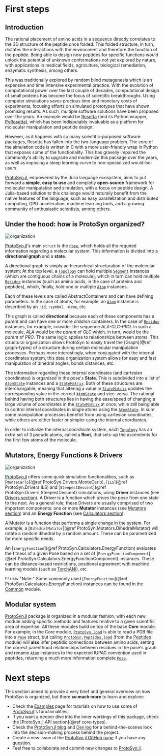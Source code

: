 # First steps

## Introduction

The rational placement of amino acids in a sequence directly correlates to the 3D structure of the peptide once folded. This folded structure, in turn, dictates the interactions with the environment and therefore the function of the peptide. Being able to design new peptides for specific functions would unlock the potential of unknown conformations not yet explored by nature, with applications in medical fields, agriculture, biological remediation, enzymatic synthesis, among others. 

This was traditionally explored by random blind mutagenesis which is an expensive and time intensive experimental practice. With the evolution of computational power over the last couple of decades, computational design of small proteins has become the focus of scientific breakthroughs. Using computer simulations saves precious time and monetary costs of experiments, focusing efforts on simulated prototypes that have shown promising results. As such, multiple software solutions have been proposed over the years. An example would be [Rosetta](https://www.rosettacommons.org/software) (and its Python wrapper, [PyRosetta](http://www.pyrosetta.org/)), which has been indisputably invaluable as a platform for molecular manipulation and peptide design.

However, as it happens with so many scientific-purposed software packages, Rosetta has fallen into the two-language problem. The core of the simulation code is written in C with a more user-friendly wrap in Python that exposes some of the functionality. This has gravelly impaired the community's ability to upgrade and modernize this package over the years, as well as imposing a steep learning curve to non-specialized would-be-users.

[ProtoSyn.jl](https://github.com/sergio-santos-group/ProtoSyn.jl), empowered by the Julia language ecosystem, aims to put forward a __simple__, __easy to use__ and completly __open-source__ framework for molecular manipulation and simulation, with a focus on peptide design. A Julia-based solution to this challenge would naturally benefit from the native features of the language, such as easy parallelization and distributed computing, GPU acceleration, machine learning tools, and a growing community of enthusiastic scientists, among others.
  

## Under the hood: how is ProtoSyn organized?

![organization](../assets/ProtoSyn-organization.png)

[ProtoSyn.jl](https://github.com/sergio-santos-group/ProtoSyn.jl)'s main `struct` is the [`Pose`](@ref), which holds all the required information regarding a molecular system. This information is divided into a **directional graph** and a **state**.

A directional graph is simply an hierarchical structuration of the molecular system:
At the top level, a [`Topology`](@ref) can hold multiple [`Segment`](@ref) instances (which are contiguous chains of a molecule), which in turn can hold multiple [`Residue`](@ref) instances (such as amino acids, in the case of proteins and peptides), which, finally, hold one or multiple [`Atom`](@ref) instances.

Each of these levels are called AbstractContainers and can have defining parameters. In the case of atoms, for example, an [`Atom`](@ref) instance is described by an `:id`, `:symbol`, `:name`, etc.

This graph is called **directional** because each of these components has a _parent_ and can have one or more _children_ containers. In the case of [`Residue`](@ref) instances, for example, consider the sequence _ALA-GLC-PRO_. In such a molecule, _ALA_ would be the _parent_ of _GLC_ which, in turn, would be the _parent_ of _PRO_. The same logic applies to relationships between atoms. This structural organization allows ProtoSyn to easily travel the [Graph](@ref graph-types) of a structure during certain molecular manipulation processes. Perhaps more interestingly, when conjugated with the internal coordinates system, this data organization system allows for easy and fast manipulation of dihedral angles, bonds distances, etc.

The information regarding these internal coordinates (and cartesian coordinates) is organized in the pose's **State**. This is subdivided into a list of [`AtomState`](@ref) instances and a [`StateMatrix`](@ref). Both of these structures are interchangable, meaning that altering a value in [`StateMatrix`](@ref) updates the corresponding value in the correct [`AtomState`](@ref) and vice-versa. The rational behind having both structures lies in having the ease/speed of changing a large volume of coordinates in the [`StateMatrix`](@ref) at once, while still being able to control internal coordinates in single atoms using the [`AtomState`](@ref). In sum: some manipulation processes benefict from using cartesian coordinates, while others are either faster or simpler using the internal coordiantes.

In order to initialize the internal coordinate system, each [`Topology`](@ref) has an extra set of 3 pseudo atoms, called a **Root**, that sets-up the ascendents for the first few atoms of the molecule.

## Mutators, Energy Functions & Drivers

![organization](../assets/ProtoSyn-drivers.png)

[ProtoSyn.jl](https://github.com/sergio-santos-group/ProtoSyn.jl) offers some quick simulation functionalities, such as [`MonteCarlo`](@ref ProtoSyn.Drivers.MonteCarlo), [`ILS`](@ref ProtoSyn.Drivers.ILS) and [`SteepestDescent`](@ref ProtoSyn.Drivers.SteepestDescent) simulations, using **Driver** instances (see [Drivers section](@ref)). A Driver is a function which _drives_ the pose from one state to the next. As a general rule, these Drivers are usually comprised of two important components: one or more **Mutator** instances (see [Mutators section](@ref)) and an **Energy Function** (see [Calculators section](@ref)).

A Mutator is a function that performs a single change in the system. For example, a [`DihedralMutator`](@ref ProtoSyn.Mutators.DihedralMutator) will rotate a random dihedral by a random amount. These can be parametrized for more specific needs.

An [`EnergyFunction`](@ref ProtoSyn.Calculators.EnergyFunction) evaluates the fitness of a given Pose based on a set of [`EnergyFunctionComponent`](@ref ProtoSyn.Calculators.EnergyFunctionComponent) instances. These can be distance-based restrictions, positional agreement with machine learning models (such as [TorchANI](@ref)), etc. 

!!! ukw "Note:"
    Some commonly used [`EnergyFunction`](@ref ProtoSyn.Calculators.EnergyFunction) instances can be found in the [Common](@ref) module.

## Modular system

[ProtoSyn.jl](https://github.com/sergio-santos-group/ProtoSyn.jl) package is organized in a modular fashion, with each new module adding specific methods and features relative to a given scientific area of expertise. All these modules build on top of the base **Core** module. For example, in the Core module, [`ProtoSyn.load`](@ref) is able to read a PDB file into a [`Pose`](@ref) struct, but calling [`ProtoSyn.Peptides.load`](@ref) (from the [Peptides](@ref) module) will **also** infer peptidic connections between amino acids, setting the correct parenthood relationships between residues in the pose's graph and rename [`Atom`](@ref) instances to the expected IUPAC convention used in peptides, returning a much more information complete [`Pose`](@ref).

# Next steps

This section aimed to provide a very brief and general overview on how ProtoSyn is organized, but there __so much more__ to learn and explore:

* Check the [Examples](@ref) page for tutorials on how to use some of [ProtoSyn.jl](https://github.com/sergio-santos-group/ProtoSyn.jl)'s functionalities.
* If you want a deeper dive into the inner workings of this package, check the [ProtoSyn.jl API section](@ref core-types).
* Check the [ProtoSyn.jl blog](https://sites.google.com/view/protosyn-jl/about) and [Dev log](https://sites.google.com/view/protosyn-jl/blog) for a behind-the-scenes look into the decision-making process behind the project.
* Create a new issue at the [ProtoSyn.jl GitHub page](https://github.com/sergio-santos-group/ProtoSyn.jl) if you have any question.
* Feel free to collaborate and commit new changes to [ProtoSyn.jl](https://github.com/sergio-santos-group/ProtoSyn.jl).